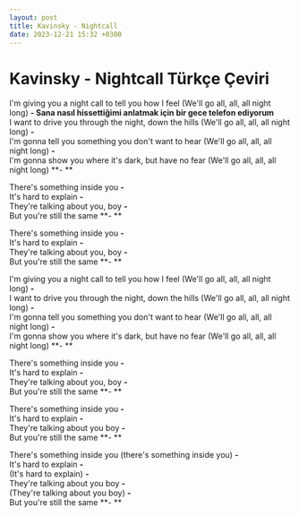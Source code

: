 ```yaml
---
layout: post
title: Kavinsky - Nightcall
date: 2023-12-21 15:32 +0300
---
```


# Kavinsky - Nightcall Türkçe Çeviri

I'm giving you a night call to tell you how I feel (We'll go all, all, all night long)
**- Sana nasıl hissettiğimi anlatmak için bir gece telefon ediyorum <br>**
I want to drive you through the night, down the hills (We'll go all, all, all night long)
**-  <br>**
I'm gonna tell you something you don't want to hear (We'll go all, all, all night long)
**-  <br>**
I'm gonna show you where it's dark, but have no fear (We'll go all, all, all night long)
**- **

There's something inside you
**-  <br>**
It's hard to explain
**-  <br>**
They're talking about you, boy
**-  <br>**
But you're still the same
**- **

There's something inside you
**-  <br>**
It's hard to explain
**-  <br>**
They're talking about you, boy
**-  <br>**
But you're still the same
**- **

I'm giving you a night call to tell you how I feel (We'll go all, all, all night long)
**-  <br>**
I want to drive you through the night, down the hills (We'll go all, all, all night long)
**-  <br>**
I'm gonna tell you something you don't want to hear (We'll go all, all, all night long)
**-  <br>**
I'm gonna show you where it's dark, but have no fear (We'll go all, all, all night long)
**- **

There's something inside you
**-  <br>**
It's hard to explain
**-  <br>**
They're talking about you, boy
**-  <br>**
But you're still the same
**- **

There's something inside you
**-  <br>**
It's hard to explain
**-  <br>**
They're talking about you boy
**-  <br>**
But you're still the same
**- **

There's something inside you (there's something inside you)
**-  <br>**
It's hard to explain
**-  <br>**
(It's hard to explain)
**-  <br>**
They're talking about you boy
**-  <br>**
(They're talking about you boy)
**-  <br>**
But you're still the same
**- **